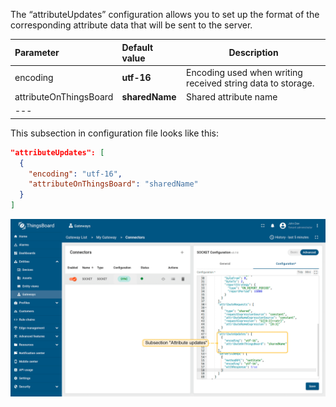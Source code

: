 The “attributeUpdates” configuration allows you to set up the format of the corresponding attribute data that will be 
sent to the server.

| **Parameter**          | **Default value** | **Description**                                             |
|:-----------------------|:------------------|-------------------------------------------------------------|
| encoding               | **utf-16**        | Encoding used when writing received string data to storage. |
| attributeOnThingsBoard | **sharedName**    | Shared attribute name                                       |
| ---                    |                   |                                                             |

This subsection in configuration file looks like this:

```json
"attributeUpdates": [
  {
    "encoding": "utf-16",
    "attributeOnThingsBoard": "sharedName"
  }
]
```

![image](/images/gateway/socket-connector/socket-subsection-attribute-updates-advanced-1-ce.png)
